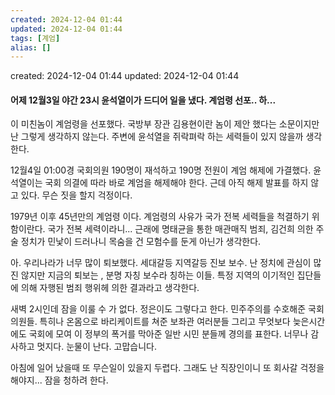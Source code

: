```yaml
---
created: 2024-12-04 01:44
updated: 2024-12-04 01:44
tags: [계엄]
alias: []
---
```


created: 2024-12-04 01:44
updated: 2024-12-04 01:44

#### 어제 12월3일 야간 23시 윤석열이가 드디어 일을 냈다. 계엄령 선포.. 하...

이 미친놈이 계엄령을 선포했다. 국방부 장관 김용현이란 놈이 제안 했다는 소문이지만 난 그렇게 생각하지 않는다. 주변에 윤석열을 쥐락펴락 하는 세력들이 있지 않을까 생각한다.

12월4일 01:00경 국회의원 190명이 재석하고 190명 전원이 계엄 해제에 가결했다.
윤석열이는 국회 의결에 따라 바로 계엄을 해제해야 한다. 근데 아직 해제 발표를 하지 않고 있다. 무슨 짓을 할지 걱정이다.

1979년 이후 45년만의 계엄령 이다. 
계엄령의 사유가 국가 전복 세력들을 척결하기 위함이란다. 국가 전복 세력이라니... 
근래에 명태균을 통한 매관매직 범죄, 김건희 의한  주술 정치가 민낯이 드러나니 목숨을 건 모험수를 둔게 아닌가 생각한다.

아. 우리나라가 너무 많이 퇴보했다.
세대갈등 지역갈등 진보 보수. 
난 정치에 관심이 많진 않지만 지금의 퇴보는 , 분명 자칭 보수라 칭하는 이들.  특정 지역의 이기적인 집단들에 의해 자행된 범죄 행위헤 의한 결과라고 생각한다.

새벽 2시인데 잠을 이룰 수 가 없다. 정은이도 그렇다고 한다.
민주주의를 수호해준 국회의원들. 특히나 온몸으로 바리케이트를 쳐준 보좌관 여러분들 그리고 무엇보다 늦은시간에도 국회에 모여 이 정부의 폭거를 막아준 일반 시민 분들께 경의를 표한다. 너무나 감사하고 멋지다. 눈물이 난다. 고맙습니다.

아침에 일어 났을때 또 무슨일이 있을지 두렵다.
그래도 난 직장인이니 또 회사갈 걱정을 해야지... 잠을 청하려 한다.
